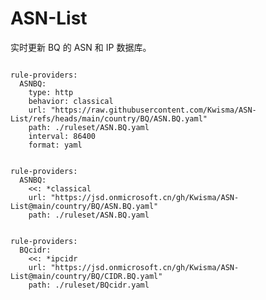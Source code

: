 
# ASN-List

实时更新 BQ 的 ASN 和 IP 数据库。

<pre><code class="language-javascript">
rule-providers:
  ASNBQ:
    type: http
    behavior: classical
    url: "https://raw.githubusercontent.com/Kwisma/ASN-List/refs/heads/main/country/BQ/ASN.BQ.yaml"
    path: ./ruleset/ASN.BQ.yaml
    interval: 86400
    format: yaml
</code></pre>

<pre><code class="language-javascript">
rule-providers:
  ASNBQ:
    <<: *classical
    url: "https://jsd.onmicrosoft.cn/gh/Kwisma/ASN-List@main/country/BQ/ASN.BQ.yaml"
    path: ./ruleset/ASN.BQ.yaml
</code></pre>

<pre><code class="language-javascript">
rule-providers:
  BQcidr:
    <<: *ipcidr
    url: "https://jsd.onmicrosoft.cn/gh/Kwisma/ASN-List@main/country/BQ/CIDR.BQ.yaml"
    path: ./ruleset/BQcidr.yaml
</code></pre>